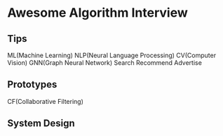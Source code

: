 # Awesome Algorithm Interview
## Tips
ML(Machine Learning)
NLP(Neural Language Processing)
CV(Computer Vision)
GNN(Graph Neural Network)
Search
Recommend
Advertise
## Prototypes
CF(Collaborative Filtering)
## System Design
